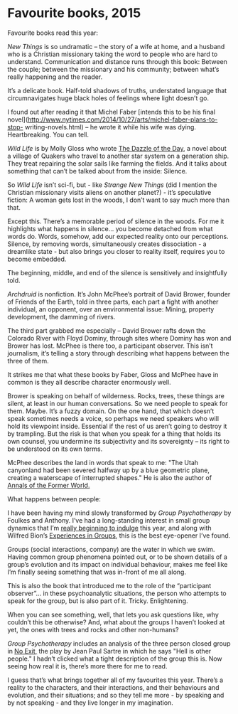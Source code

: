 # Favourite books, 2015

Favourite books read this year:

_New Things_ is so undramatic – the story of a wife at home, and a husband who
is a Christian missionary taking the word to people who are hard to
understand. Communication and distance runs through this book: Between the
couple; between the missionary and his community; between what’s really
happening and the reader.

It’s a delicate book. Half-told shadows of truths, understated language that
circumnavigates huge black holes of feelings where light doesn’t go.

I found out after reading it that Michel Faber [intends this to be his final
novel](http://www.nytimes.com/2014/10/27/arts/michel-faber-plans-to-stop-
writing-novels.html) – he wrote it while his wife was dying. Heartbreaking.
You can tell.

_Wild Life_ is by Molly Gloss who wrote [The Dazzle of the
Day](http://machine.supply/books/drewbuttons/92), a novel about a village of
Quakers who travel to another star system on a generation ship. They treat
repairing the solar sails like farming the fields. And it talks about
something that can’t be talked about from the inside: Silence.

So _Wild Life_ isn’t sci-fi, but - like _Strange New Things_ (did I mention
the Christian missionary visits aliens on another planet?) - it’s speculative
fiction: A woman gets lost in the woods, I don’t want to say much more than
that.

Except this. There’s a memorable period of silence in the woods. For me it
highlights what happens in silence… you become detached from what words do.
Words, somehow, add our expected reality onto our perceptions. Silence, by
removing words, simultaneously creates dissociation - a dreamlike state - but
also brings you closer to reality itself, requires you to become embedded.

The beginning, middle, and end of the silence is sensitively and insightfully
told.

_Archdruid_ is nonfiction. It’s John McPhee’s portrait of David Brower,
founder of Friends of the Earth, told in three parts, each part a fight with
another individual, an opponent, over an environmental issue: Mining, property
development, the damming of rivers.

The third part grabbed me especially – David Brower rafts down the Colorado
River with Floyd Dominy, through sites where Dominy has won and Brower has
lost. McPhee is there too, a participant observer. This isn’t journalism, it’s
telling a story through describing what happens between the three of them.

It strikes me that what these books by Faber, Gloss and McPhee have in common
is they all describe character enormously well.

Brower is speaking on behalf of wilderness. Rocks, trees, these things are
silent, at least in our human conversations. So we need people to speak for
them. Maybe. It’s a fuzzy domain. On the one hand, that which doesn’t speak
sometimes needs a voice, so perhaps we need speakers who will hold its
viewpoint inside. Essential if the rest of us aren’t going to destroy it by
trampling. But the risk is that when you speak for a thing that holds its own
counsel, you undermine its subjectivity and its sovereignty – its right to be
understood on its own terms.

McPhee describes the land in words that speak to me: "The Utah canyonland had
been severed halfway up by a blue geometric plane, creating a waterscape of
interrupted shapes." He is also the author of [Annals of the Former
World.](http://interconnected.org/home/2008/06/10/the_source_of_a_diamond)

What happens between people:

I have been having my mind slowly transformed by _Group Psychotherapy_ by
Foulkes and Anthony. I’ve had a long-standing interest in small group dynamics
that I’m [really beginning to
indulge](http://interconnected.org/home/2015/10/07/small_groups_and_consultancy)
this year, and along with Wilfred Bion’s [Experiences in
Groups](http://machine.supply/books/genmon/124), this is the best eye-opener
I’ve found.

Groups (social interactions, company) are the water in which we swim. Having
common group phenomena pointed out, or to be shown details of a group’s
evolution and its impact on individual behaviour, makes me feel like I’m
finally seeing something that was in-front of me all along.

This is also the book that introduced me to the role of the “participant
observer”… in these psychoanalytic situations, the person who attempts to
speak for the group, but is also part of it. Tricky. Enlightening.

When you can see something, well, that lets you ask questions like, why
couldn’t this be otherwise? And, what about the groups I haven’t looked at
yet, the ones with trees and rocks and other non-humans?

_Group Psychotherapy_ includes an analysis of the three person closed group in
[No Exit,](https://archive.org/stream/NoExit/NoExit_djvu.txt) the play by Jean
Paul Sartre in which he says "Hell is other people." I hadn’t clicked what a
tight description of the group this is. Now seeing how real it is, there’s
more there for me to read.

I guess that’s what brings together all of my favourites this year. There’s a
reality to the characters, and their interactions, and their behaviours and
evolution, and their situations; and so they tell me more - by speaking and by
not speaking - and they live longer in my imagination.
